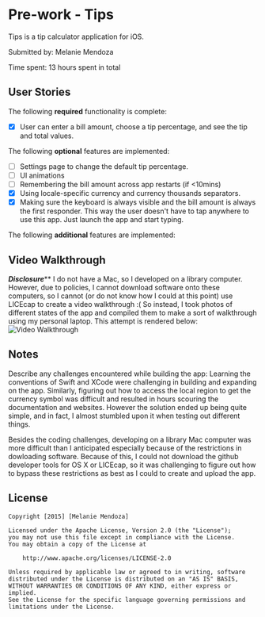 # Pre-work - Tips

Tips is a tip calculator application for iOS.

Submitted by: Melanie Mendoza

Time spent: 13 hours spent in total

## User Stories

The following **required** functionality is complete:
* [x] User can enter a bill amount, choose a tip percentage, and see the tip and total values.

The following **optional** features are implemented:
* [ ] Settings page to change the default tip percentage.
* [ ] UI animations
* [ ] Remembering the bill amount across app restarts (if <10mins)
* [x] Using locale-specific currency and currency thousands separators.
* [x] Making sure the keyboard is always visible and the bill amount is always the first responder. This way the user doesn't have to tap anywhere to use this app. Just launch the app and start typing.

The following **additional** features are implemented:

## Video Walkthrough 
*****Disclosure*******
I do not have a Mac, so I developed on a library computer. However, due to policies, I cannot download software onto these computers,
so I cannot (or do not know how I could at this point) use LICEcap to create a video walkthrough :(
So instead, I took photos of different states of the app and compiled them to make a sort of walkthrough using my personal laptop. This
attempt is rendered below:
![Video Walkthrough](https://github.com/SummerNinja/PreWork/blob/master/walkthrough.gif)

## Notes
Describe any challenges encountered while building the app:
Learning the conventions of Swift and XCode were challenging in building and expanding on the app.
Similarly, figuring out how to access the local region to get the currency symbol was difficult and resulted
in hours scouring the documentation and websites. However the solution ended up being quite simple, and in fact, I
almost stumbled upon it when testing out different things.

Besides the coding challenges, developing on a library Mac computer was more difficult than I anticipated especially 
because of the restrictions in dowloading software. Because of this, I could not download the github developer tools for
OS X or LICEcap, so it was challenging to figure out how to bypass these restrictions as best as I could to create and upload
the app. 

## License

    Copyright [2015] [Melanie Mendoza]

    Licensed under the Apache License, Version 2.0 (the "License");
    you may not use this file except in compliance with the License.
    You may obtain a copy of the License at

        http://www.apache.org/licenses/LICENSE-2.0

    Unless required by applicable law or agreed to in writing, software
    distributed under the License is distributed on an "AS IS" BASIS,
    WITHOUT WARRANTIES OR CONDITIONS OF ANY KIND, either express or implied.
    See the License for the specific language governing permissions and
    limitations under the License.
